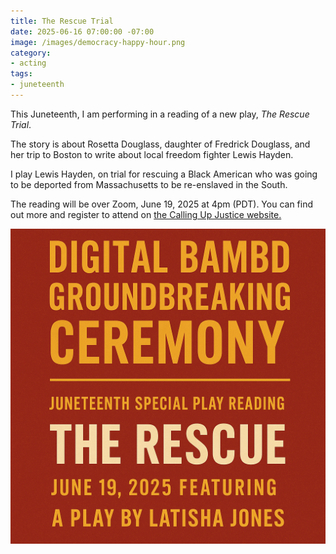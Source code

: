 ```yaml
---
title: The Rescue Trial
date: 2025-06-16 07:00:00 -07:00
image: /images/democracy-happy-hour.png
category:
- acting
tags:
- juneteenth
---
```


This Juneteenth, I am performing in a reading of a new play, *The Rescue Trial*.

The story is about Rosetta Douglass, daughter of Fredrick Douglass, and her trip
to Boston to write about local freedom fighter Lewis Hayden.

I play Lewis Hayden, on trial for rescuing a Black American who was going to be
deported from Massachusetts to be re-enslaved in the South.

The reading will be over Zoom, June 19, 2025 at 4pm (PDT). You can find out more and register to attend on [the Calling Up Justice website.](https://callingupjustice.com/digital-bambd-groundbreaking-ceremony-and-the-rescue/)

[![Digital BAMBD Groundbreaking Ceremony: Juneteenth special play reading, "The Rescue," June 19, 2025. Featuring a play by Latisha Jones](/images/the-rescue-trial.png)](https://callingupjustice.com/digital-bambd-groundbreaking-ceremony-and-the-rescue/)
